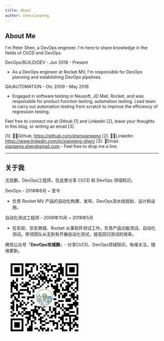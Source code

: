 ```yaml
---
title: About
author: shenxianpeng
---
```


## About Me

I'm Peter Shen, a DevOps engineer. I'm here to share knowledge in the fields of CI/CD and DevOps.

DevOps/BUILD/DEV - Jun 2018 - Present

* As a DevOps engineer at Rocket MV, I'm responsible for DevOps planning and establishing DevOps pipelines.

QA/AUTOMATION - Otc 2009 - May 2018

* Engaged in software testing in Neusoft, JD Mall, Rocket, and was responsible for product function testing, automation testing. Lead team to carry out automation testing from scratch to improve the efficiency of regression testing.

Feel free to connect me at Github [1] and Linkedin [2], leave your thoughts in this blog, or writing an email [3].

[1]: 👨‍💻Github: https://github.com/shenxianpeng
[2]: 🤙🏻Linkedin: https://www.linkedin.com/in/xianpeng-shen/
[3]: 📧Email: xianpeng.shen@gmail.com - Feel free to drop me a line.
<!-- <a href="mailto:xianpeng.shen@gmail.com"><img title="Gmail" height="32" width="32" src="https://raw.githubusercontent.com/shenxianpeng/shenxianpeng/master/assets/gmail.svg"></a>
<a href="https://github.com/shenxianpeng"><img title="GitHub" height="32" width="32" src="https://raw.githubusercontent.com/shenxianpeng/shenxianpeng/master/assets/github.svg"></a>
<a href="https://www.linkedin.com/in/xianpeng-shen/"><img title="LinkedIn" height="32" width="32" src="https://raw.githubusercontent.com/shenxianpeng/shenxianpeng/master/assets/linkedin.svg"></a> -->

---

## 关于我

沈显鹏，DevOps工程师，在这里分享 CI/CD 和 DevOps 领域知识。

DevOps - 2018年6月 ~ 至今

* 负责 Rocket MV 产品的自动化构建、发布、DevOps流水线规划、设计和设施。

自动化测试工程师 - 2009年10月 ~ 2018年5月

* 在东软、京东商城、Rocket 从事软件测试工作。负责产品功能测试、自动化测试。带领团队从无到有开展自动化测试，提高回归测试的效率。

微信公众号「**DevOps攻城狮**」- 分享CI/CD、DevOps领域知识。有缘关注，随缘更新。

![欢迎扫码关注](index/qrcode.jpg)
